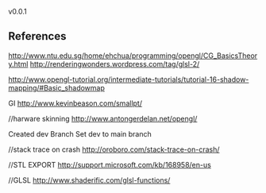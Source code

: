v0.0.1

References
----------
http://www.ntu.edu.sg/home/ehchua/programming/opengl/CG_BasicsTheory.html
http://renderingwonders.wordpress.com/tag/glsl-2/

http://www.opengl-tutorial.org/intermediate-tutorials/tutorial-16-shadow-mapping/#Basic_shadowmap

GI
http://www.kevinbeason.com/smallpt/

//harware skinning
http://www.antongerdelan.net/opengl/

Created dev Branch
Set dev to main branch

//stack trace on crash
http://oroboro.com/stack-trace-on-crash/

//STL EXPORT
http://support.microsoft.com/kb/168958/en-us

//GLSL
http://www.shaderific.com/glsl-functions/